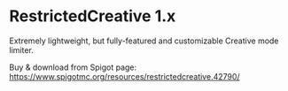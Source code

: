 # RestrictedCreative 1.x
Extremely lightweight, but fully-featured and customizable Creative mode limiter.

Buy & download from Spigot page: https://www.spigotmc.org/resources/restrictedcreative.42790/
